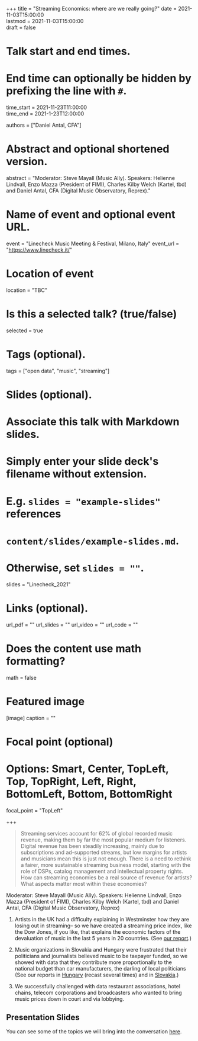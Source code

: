 +++
title = "Streaming Economics: where are we really going?"
date = 2021-11-03T15:00:00  
lastmod = 2021-11-03T15:00:00  
draft = false

# Talk start and end times.
#   End time can optionally be hidden by prefixing the line with `#`.
time_start = 2021-11-23T11:00:00  
time_end = 2021-1-23T12:00:00  

authors = ["Daniel Antal, CFA"]

# Abstract and optional shortened version.
abstract = "Moderator: Steve Mayall (Music Ally). Speakers: Helienne Lindvall, Enzo Mazza (President of FIMI), Charles Kilby Welch (Kartel, tbd) and Daniel Antal, CFA (Digital Music Observatory, Reprex)."

# Name of event and optional event URL.
event = "Linecheck Music Meeting & Festival, Milano, Italy"
event_url = "https://www.linecheck.it/"

# Location of event
location = "TBC"

# Is this a selected talk? (true/false)
selected = true
# Tags (optional).
tags = ["open data", "music", "streaming"]

# Slides (optional).
#   Associate this talk with Markdown slides.
#   Simply enter your slide deck's filename without extension.
#   E.g. `slides = "example-slides"` references 
#   `content/slides/example-slides.md`.
#   Otherwise, set `slides = ""`.
slides = "Linecheck_2021"

# Links (optional).
url_pdf = ""
url_slides = ""
url_video = ""
url_code = ""

# Does the content use math formatting?
math = false

# Featured image
[image]
  caption = ""

  # Focal point (optional)
  # Options: Smart, Center, TopLeft, Top, TopRight, Left, Right, BottomLeft, Bottom, BottomRight
  focal_point = "TopLeft"
  

+++

> Streaming services account for 62% of global recorded music revenue, making them by far the most popular medium for listeners. Digital revenue has been steadily increasing, mainly due to subscriptions and ad-supported streams, but low margins for artists and musicians mean this is just not enough. There is a need to rethink a fairer, more sustainable streaming business model, starting with the role of DSPs, catalog management and intellectual property rights. How can streaming economies be a real source of revenue for artists? What aspects matter most within these economies?

Moderator: Steve Mayall (Music Ally). Speakers: Helienne Lindvall, Enzo Mazza (President of FIMI), Charles Kilby Welch (Kartel, tbd) and Daniel Antal, CFA (Digital Music Observatory, Reprex)

1.	Artists in the UK had a difficulty explaining in Westminster how they are losing out in streaming– so we have created a streaming price index, like the Dow Jones, if you like, that explains the economic factors of the devaluation of music in the last 5 years in 20 countries. (See [our report](https://music.dataobservatory.eu/publication/mce_empirical_streaming_2021/).)

2.	Music organizations in Slovakia and Hungary were frustrated that their politicians and journalists believed music to be taxpayer funded, so we showed with data that they contribute more proportionally to the national budget than car manufacturers, the darling of local politicians (See our reports in [Hungary](https://music.dataobservatory.eu/publication/hungary_music_industry_2014/) (recast several times) and in [Slovakia](https://music.dataobservatory.eu/publication/slovak_music_industry_2019/).)

3.	We successfully challenged with data restaurant associations, hotel chains, telecom corporations and broadcasters who wanted to bring music prices down in court and via lobbying.

## Presentation Slides

You can see some of the topics we will bring into the conversation [here](https://reprex.nl/slides/linecheck_2021/#/).
